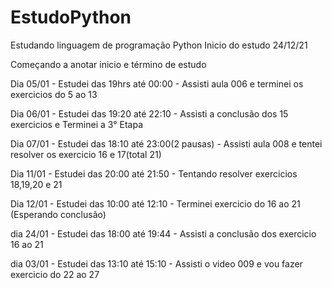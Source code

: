 # EstudoPython
Estudando linguagem de programação Python
Inicio do estudo 24/12/21

Começando a anotar inicio e término de estudo

Dia 05/01 - Estudei das 19hrs até 00:00 - Assisti aula 006 e terminei os exercicios do 5 ao 13

Dia 06/01 - Estudei das 19:20 até 22:10 - Assisti a conclusão dos 15 exercicios e Terminei a 3° Etapa

Dia 07/01 - Estudei das 18:10 até 23:00(2 pausas) - Assisti aula 008 e tentei resolver os exercicio 16 e 17(total 21)

Dia 11/01 - Estudei das 20:00 até 21:50 - Tentando resolver exercicios 18,19,20 e 21

Dia 12/01 - Estudei das 10:00 até 12:10 - Terminei exercicio do 16 ao 21 (Esperando conclusão)

dia 24/01 - Estudei das 18:00 até 19:44 - Assisti a conclusão dos exercicio 16 ao 21

dia 03/01 - Estudei das 13:10 até 15:10 - Assisti o video 009 e vou fazer exercicio do 22 ao 27
